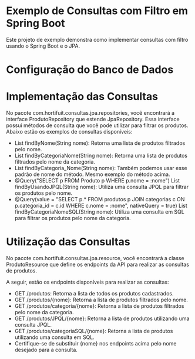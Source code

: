 # Exemplo de Consultas com Filtro em Spring Boot
Este projeto de exemplo demonstra como implementar consultas com filtro usando o Spring Boot e o JPA.

# Configuração do Banco de Dados


# Implementação das Consultas
No pacote com.hortifuit.consultas.jpa.repositories, você encontrará a interface ProdutoRepository que estende JpaRepository. Essa interface possui métodos de consulta que você pode utilizar para filtrar os produtos. Abaixo estão os exemplos de consultas disponíveis:

- List<Produto> findByNome(String nome): Retorna uma lista de produtos filtrados pelo nome.
- List<Produto> findByCategoriaNome(String nome): Retorna uma lista de produtos filtrados pelo nome da categoria.
- List<Produto> findByCategoria_Nome(String nome): Também podemos usar esse padrão de nome do método. Mesmo exemplo do método acima.
- @Query("SELECT p FROM Produto p WHERE p.nome = :nome") List<Produto> findByUsandoJPQL(String nome): Utiliza uma consulta JPQL para filtrar os produtos pelo nome.
- @Query(value = "SELECT p.* FROM produtos p JOIN categorias c ON p.categoria_id = c.id WHERE c.nome = :nome", nativeQuery = true) List<Produto> findByCategoriaNomeSQL(String nome): Utiliza uma consulta em SQL para filtrar os produtos pelo nome da categoria.
  
# Utilização das Consultas
No pacote com.hortifuit.consultas.jpa.resource, você encontrará a classe ProdutoResource que define os endpoints da API para realizar as consultas de produtos.

A seguir, estão os endpoints disponíveis para realizar as consultas:

- GET /produtos: Retorna a lista de todos os produtos cadastrados.
- GET /produtos/{nome}: Retorna a lista de produtos filtrados pelo nome.
- GET /produtos/categoria/{nome}: Retorna a lista de produtos filtrados pelo nome da categoria.
- GET /produtos/JPQL/{nome}: Retorna a lista de produtos utilizando uma consulta JPQL.
- GET /produtos/categoriaSQL/{nome}: Retorna a lista de produtos utilizando uma consulta em SQL.
- Certifique-se de substituir {nome} nos endpoints acima pelo nome desejado para a consulta.
